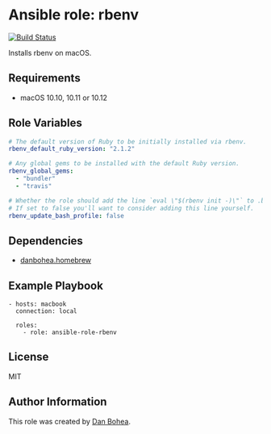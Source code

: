# Ansible role: rbenv

[![Build Status](https://travis-ci.org/danbohea/ansible-role-rbenv.svg?branch=master)](https://travis-ci.org/danbohea/ansible-role-rbenv)

Installs rbenv on macOS.


## Requirements

- macOS 10.10, 10.11 or 10.12


## Role Variables

```YAML
# The default version of Ruby to be initially installed via rbenv.
rbenv_default_ruby_version: "2.1.2"

# Any global gems to be installed with the default Ruby version.
rbenv_global_gems:
  - "bundler"
  - "travis"

# Whether the role should add the line `eval \"$(rbenv init -)\"` to .bash_profile.
# If set to false you'll want to consider adding this line yourself.
rbenv_update_bash_profile: false
```


## Dependencies

- [danbohea.homebrew](https://galaxy.ansible.com/danbohea/homebrew)


## Example Playbook

```
- hosts: macbook
  connection: local

  roles:
    - role: ansible-role-rbenv
```


## License

MIT


## Author Information

This role was created by [Dan Bohea](https://bohea.uk).
